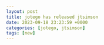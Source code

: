 ```yaml
---
layout: post
title: jotego has released jtsimson
date: 2023-09-18 23:23:59 +0000
categories: [jotego, jtsimson]
tags: [new]
---
```



